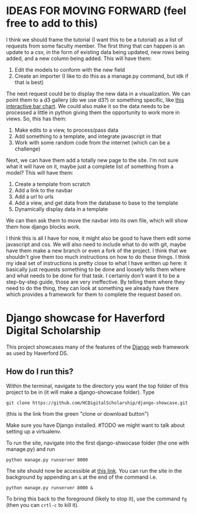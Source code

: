 # IDEAS FOR MOVING FORWARD (feel free to add to this)
I think we should frame the tutorial (I want this to be a tutorial) as a list of requests from some faculty member. The first thing that can happen is an update to a csv, in the form of existing data being updated, new rows being added, and a new column being added. This will have them:

  1. Edit the models to conform with the new field
  2. Create an importer (I like to do this as a manage.py command, but idk if that is best)
  
The next request could be to display the new data in a visualization. We can point them to a d3 gallery (do we use d3?) or something specific, like [this interactive bar chart](http://bl.ocks.org/Caged/6476579). We could also make it so the data needs to be processed a little in python giving them the opportunity to work more in views. So, this has them:

  1. Make edits to a view, to process/pass data
  2. Add something to a template, and integrate javascript in that
  3. Work with some random code from the internet (which can be a challenge)

Next, we can have them add a totally new page to the site. I'm not sure what it will have on it, maybe just a complete list of something from a model? This will have them:
  1. Create a template from scratch
  2. Add a link to the navbar
  3. Add a url to urls
  4. Add a view, and get data from the database to base to the template
  5. Dynamically display data in a template

We can then ask them to move the navbar into its own file, which will show them how django blocks work.

I think this is all I have for now, it might also be good to have them edit some javascript and css. We will also need to include what to do with git, maybe have them make a new branch or even a fork of the project. I think that we shouldn't give them too much instructions on how to do these things. I think my ideal set of instructions is pretty close to what I have written up here: it basically just requests something to be done and loosely tells them where and what needs to be done for that task. I certainly don't want it to be a step-by-step guide, those are very ineffective. By telling them where they need to do the thing, they can look at something we already have there which provides a framework for them to complete the request based on.

# Django showcase for Haverford Digital Scholarship
This project showcases many of the features of the [Django](https://www.djangoproject.com/)
web framework as used by Haverford DS.

## How do I run this?
Within the terminal, navigate to the directory you want the top folder of this project to be in (it will make a django-showcase folder). Type
```
git clone https://github.com/HCDigitalScholarship/django-showcase.git
```

(this is the link from the green "clone or download button")

Make sure you have Django installed. #TODO we might want to talk about setting up a virtualenv.

To run the site, navigate into the first django-shwocase folder (the one with manage.py) and run 
```
python manage.py runserver 8000
```
The site should now be accessible at [this link](127.0.0.1:8000/).
You can run the site in the background by appending an `&` at the end of the command i.e.
```
python manage.py runserver 8000 &
```
To bring this back to the foreground (likely to stop it), use the command `fg` (then you can `crtl-c` to kill it).
